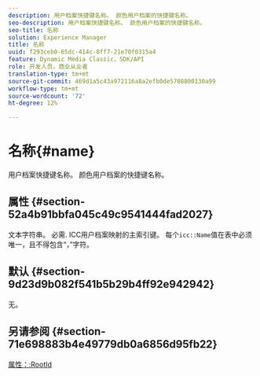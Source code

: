 ```yaml
---
description: 用户档案快捷键名称。 颜色用户档案的快捷键名称。
seo-description: 用户档案快捷键名称。 颜色用户档案的快捷键名称。
seo-title: 名称
solution: Experience Manager
title: 名称
uuid: f293ceb0-65dc-414c-8ff7-21e70f0315a4
feature: Dynamic Media Classic，SDK/API
role: 开发人员，商业从业者
translation-type: tm+mt
source-git-commit: 469d1a5c43a972116a8a2efb0de5708800130a99
workflow-type: tm+mt
source-wordcount: '72'
ht-degree: 12%

---
```



# 名称{#name}

用户档案快捷键名称。 颜色用户档案的快捷键名称。

## 属性 {#section-52a4b91bbfa045c49c9541444fad2027}

文本字符串。 必需. ICC用户档案映射的主索引键。 每个`icc::Name`值在表中必须唯一，且不得包含“，”字符。

## 默认 {#section-9d23d9b082f541b5b29b4ff92e942942}

无。

## 另请参阅 {#section-71e698883b4e49779db0a6856d95fb22}

[属性：:RootId](../../../../../ir-api/material-cat/image-rendering-api-ref/c-ir-material-catalog/c-ir-attributes-reference/r-ir-rootid.md#reference-54b42b7125824be593378c1accb70d5a)
